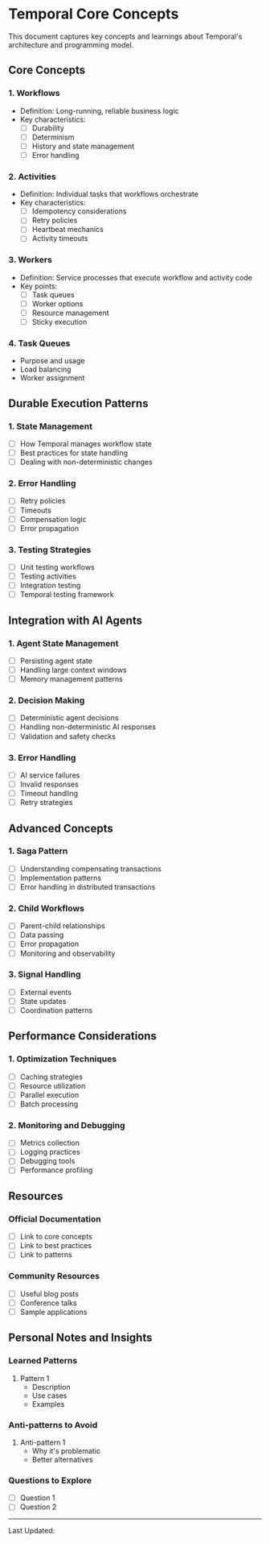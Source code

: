 # Temporal Core Concepts

This document captures key concepts and learnings about Temporal's architecture and programming model.

## Core Concepts

### 1. Workflows
- Definition: Long-running, reliable business logic
- Key characteristics:
  - [ ] Durability
  - [ ] Determinism
  - [ ] History and state management
  - [ ] Error handling

### 2. Activities
- Definition: Individual tasks that workflows orchestrate
- Key characteristics:
  - [ ] Idempotency considerations
  - [ ] Retry policies
  - [ ] Heartbeat mechanics
  - [ ] Activity timeouts

### 3. Workers
- Definition: Service processes that execute workflow and activity code
- Key points:
  - [ ] Task queues
  - [ ] Worker options
  - [ ] Resource management
  - [ ] Sticky execution

### 4. Task Queues
- Purpose and usage
- Load balancing
- Worker assignment

## Durable Execution Patterns

### 1. State Management
- [ ] How Temporal manages workflow state
- [ ] Best practices for state handling
- [ ] Dealing with non-deterministic changes

### 2. Error Handling
- [ ] Retry policies
- [ ] Timeouts
- [ ] Compensation logic
- [ ] Error propagation

### 3. Testing Strategies
- [ ] Unit testing workflows
- [ ] Testing activities
- [ ] Integration testing
- [ ] Temporal testing framework

## Integration with AI Agents

### 1. Agent State Management
- [ ] Persisting agent state
- [ ] Handling large context windows
- [ ] Memory management patterns

### 2. Decision Making
- [ ] Deterministic agent decisions
- [ ] Handling non-deterministic AI responses
- [ ] Validation and safety checks

### 3. Error Handling
- [ ] AI service failures
- [ ] Invalid responses
- [ ] Timeout handling
- [ ] Retry strategies

## Advanced Concepts

### 1. Saga Pattern
- [ ] Understanding compensating transactions
- [ ] Implementation patterns
- [ ] Error handling in distributed transactions

### 2. Child Workflows
- [ ] Parent-child relationships
- [ ] Data passing
- [ ] Error propagation
- [ ] Monitoring and observability

### 3. Signal Handling
- [ ] External events
- [ ] State updates
- [ ] Coordination patterns

## Performance Considerations

### 1. Optimization Techniques
- [ ] Caching strategies
- [ ] Resource utilization
- [ ] Parallel execution
- [ ] Batch processing

### 2. Monitoring and Debugging
- [ ] Metrics collection
- [ ] Logging practices
- [ ] Debugging tools
- [ ] Performance profiling

## Resources

### Official Documentation
- [ ] Link to core concepts
- [ ] Link to best practices
- [ ] Link to patterns

### Community Resources
- [ ] Useful blog posts
- [ ] Conference talks
- [ ] Sample applications

## Personal Notes and Insights

### Learned Patterns
1. Pattern 1
   - Description
   - Use cases
   - Examples

### Anti-patterns to Avoid
1. Anti-pattern 1
   - Why it's problematic
   - Better alternatives

### Questions to Explore
- [ ] Question 1
- [ ] Question 2

---
Last Updated: 

